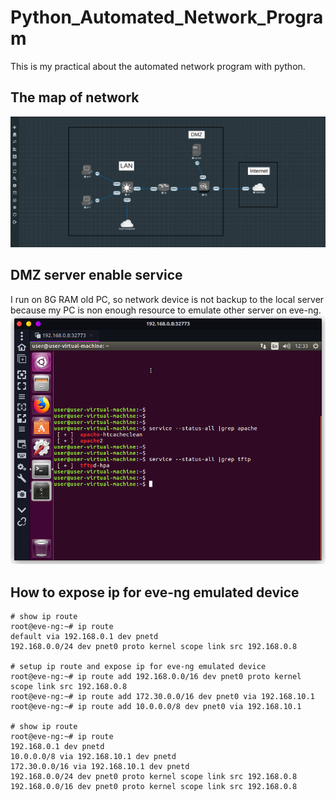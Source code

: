 # Python_Automated_Network_Program

This is my practical about the automated network program with python.
## The map of network
![planning_map](img/planning_map.png)

## DMZ server enable service
I run on 8G RAM old PC, so network device is not backup to the local server because my PC is non enough resource to emulate other server on eve-ng.
![DMZ_server](img/linux_enable_services.png)

## How to expose ip for eve-ng emulated device
```
# show ip route
root@eve-ng:~# ip route
default via 192.168.0.1 dev pnetd
192.168.0.0/24 dev pnet0 proto kernel scope link src 192.168.0.8

# setup ip route and expose ip for eve-ng emulated device
root@eve-ng:~# ip route add 192.168.0.0/16 dev pnet0 proto kernel scope link src 192.168.0.8
root@eve-ng:~# ip route add 172.30.0.0/16 dev pnet0 via 192.168.10.1
root@eve-ng:~# ip route add 10.0.0.0/8 dev pnet0 via 192.168.10.1

# show ip route
root@eve-ng:~# ip route
192.168.0.1 dev pnetd
10.0.0.0/8 via 192.168.10.1 dev pnetd
172.30.0.0/16 via 192.168.10.1 dev pnetd
192.168.0.0/24 dev pnet0 proto kernel scope link src 192.168.0.8
192.168.0.0/16 dev pnet0 proto kernel scope link src 192.168.0.8
```
